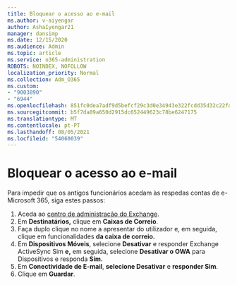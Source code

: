 ```yaml
---
title: Bloquear o acesso ao e-mail
ms.author: v-aiyengar
author: AshaIyengar21
manager: dansimp
ms.date: 12/15/2020
ms.audience: Admin
ms.topic: article
ms.service: o365-administration
ROBOTS: NOINDEX, NOFOLLOW
localization_priority: Normal
ms.collection: Adm_O365
ms.custom:
- "9003890"
- "6944"
ms.openlocfilehash: 851fc0dea7adf9d5befcf29c3d0e34943e322fcdd35d32c22fd7d2c49a7eed0e
ms.sourcegitcommit: b5f7da89a650d2915dc652449623c78be6247175
ms.translationtype: MT
ms.contentlocale: pt-PT
ms.lasthandoff: 08/05/2021
ms.locfileid: "54060039"
---
```

# <a name="block-access-to-email"></a>Bloquear o acesso ao e-mail

Para impedir que os antigos funcionários acedam às respedas contas de e-Microsoft 365, siga estes passos:

1. Aceda ao [centro de administração do Exchange](https://go.microsoft.com/fwlink/?linkid=2138629).
1. Em **Destinatários,** clique em **Caixas de Correio**.
1. Faça duplo clique no nome a apresentar do utilizador e, em seguida, clique em funcionalidades **da caixa de correio.**
1. Em **Dispositivos Móveis**, selecione **Desativar** e responder Exchange ActiveSync Sim **e,** em seguida, selecione **Desativar o OWA** para Dispositivos e responda **Sim.**
1. Em **Conectividade de E-mail**, **selecione Desativar** e **responder Sim**.
1. Clique em **Guardar**.
